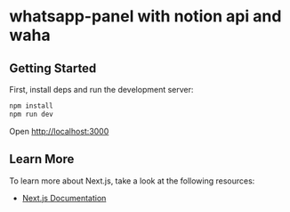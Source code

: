 # whatsapp-panel with notion api and waha

## Getting Started

First, install deps and run the development server:

```bash
npm install
npm run dev
```

Open [http://localhost:3000](http://localhost:3000)

## Learn More

To learn more about Next.js, take a look at the following resources:

- [Next.js Documentation](https://nextjs.org/docs)
